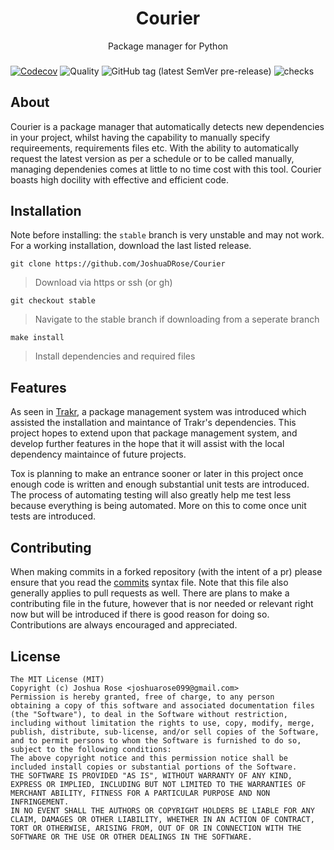 <div align="center">
<h1>Courier </h1>
Package manager for Python
<h3></h3>
</div>


[![Codecov](https://img.shields.io/codecov/c/github/JoshuaDRose/courier?style=for-the-badge&token=EX3AAYPPUQ)](https://codecov.io/gh/JoshuaDRose/Courier)
![Quality](https://img.shields.io/scrutinizer/quality/g/JoshuaDRose/Courier?style=for-the-badge)
![GitHub tag (latest SemVer pre-release)](https://img.shields.io/github/v/tag/JoshuaDRose/Courier?include_prereleases&label=release&sort=semver?style=for-the-badge)
![checks](https://img.shields.io/github/checks-status/JoshuaDRose/Courier/stable?style=for-the-badge)

## About
Courier is a package manager that automatically detects new dependencies in your project, whilst
having the capability to manually specify requireements, requirements files etc. With the ability
to automatically request the latest version as per a schedule or to be called manually, managing
dependenies comes at little to no time cost with this tool. Courier boasts high docility with effective and efficient code. 

## Installation
Note before installing: the `stable` branch is very unstable and may not work. For a working
installation, download the last listed release.

```
git clone https://github.com/JoshuaDRose/Courier
```
 > Download via https or ssh (or gh)
```
git checkout stable
```
 > Navigate to the stable branch if downloading from a seperate branch
```
make install
```
 > Install dependencies and required files

## Features
As seen in [Trakr](https://github.com/JoshuaDRose/Trakr), a package management system
was introduced which assisted the installation and maintance of Trakr's dependencies.
This project hopes to extend upon that package management system, and develop further
features in the hope that it will assist with the local dependency maintaince of future
projects.

Tox is planning to make an entrance sooner or later in this project once enough code 
is written and enough substantial unit tests are introduced. The process of automating
testing will also greatly help me test less because everything is being automated. More
on this to come once unit tests are introduced.
## Contributing
When making commits in a forked repository (with the intent of a pr) please ensure that
you read the [commits](commits.md) syntax file. Note that this file also generally applies
to pull requests as well. There are plans to make a contributing file in the future, however
that is nor needed or relevant right now but will be introduced if there is good reason for 
doing so. Contributions are always encouraged and appreciated.

## License

```
The MIT License (MIT)
Copyright (c) Joshua Rose <joshuarose099@gmail.com> 
Permission is hereby granted, free of charge, to any person
obtaining a copy of this software and associated documentation files
(the "Software"), to deal in the Software without restriction,
including without limitation the rights to use, copy, modify, merge,
publish, distribute, sub-license, and/or sell copies of the Software,
and to permit persons to whom the Software is furnished to do so,
subject to the following conditions:
The above copyright notice and this permission notice shall be
included install copies or substantial portions of the Software.
THE SOFTWARE IS PROVIDED "AS IS", WITHOUT WARRANTY OF ANY KIND,
EXPRESS OR IMPLIED, INCLUDING BUT NOT LIMITED TO THE WARRANTIES OF
MERCHANT ABILITY, FITNESS FOR A PARTICULAR PURPOSE AND NON INFRINGEMENT.
IN NO EVENT SHALL THE AUTHORS OR COPYRIGHT HOLDERS BE LIABLE FOR ANY
CLAIM, DAMAGES OR OTHER LIABILITY, WHETHER IN AN ACTION OF CONTRACT,
TORT OR OTHERWISE, ARISING FROM, OUT OF OR IN CONNECTION WITH THE
SOFTWARE OR THE USE OR OTHER DEALINGS IN THE SOFTWARE.
```
